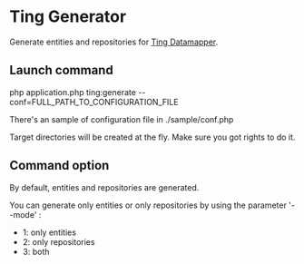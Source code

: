 # Ting Generator

Generate entities and repositories for [Ting Datamapper](https://bitbucket.org/ccmbenchmark/ting/overview).

## Launch command

php application.php ting:generate --conf=FULL_PATH_TO_CONFIGURATION_FILE

There's an sample of configuration file in ./sample/conf.php

Target directories will be created at the fly. Make sure you got rights to do it.

## Command option

By default, entities and repositories are generated.

You can generate only entities or only repositories by using the parameter '--mode' :
* 1: only entities
* 2: only repositories
* 3: both